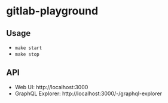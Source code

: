 # gitlab-playground

## Usage
* `make start`
* `make stop`

## API
* Web UI: http://localhost:3000
* GraphQL Explorer: http://localhost:3000/-/graphql-explorer
